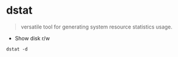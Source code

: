 # dstat

> versatile tool for generating system resource statistics usage.

- Show disk r/w

`dstat -d`
